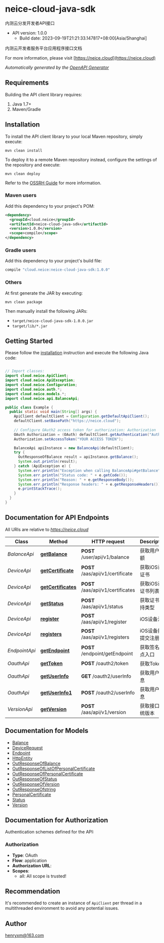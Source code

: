 # neice-cloud-java-sdk

内测云分发开发者API接口
- API version: 1.0.0
  - Build date: 2023-09-19T21:21:33.147817+08:00[Asia/Shanghai]

内测云开发者服务平台应用程序接口文档

  For more information, please visit [https://neice.cloud](https://neice.cloud)

*Automatically generated by the [OpenAPI Generator](https://openapi-generator.tech)*


## Requirements

Building the API client library requires:
1. Java 1.7+
2. Maven/Gradle

## Installation

To install the API client library to your local Maven repository, simply execute:

```shell
mvn clean install
```

To deploy it to a remote Maven repository instead, configure the settings of the repository and execute:

```shell
mvn clean deploy
```

Refer to the [OSSRH Guide](http://central.sonatype.org/pages/ossrh-guide.html) for more information.

### Maven users

Add this dependency to your project's POM:

```xml
<dependency>
  <groupId>cloud.neice</groupId>
  <artifactId>neice-cloud-java-sdk</artifactId>
  <version>1.0.0</version>
  <scope>compile</scope>
</dependency>
```

### Gradle users

Add this dependency to your project's build file:

```groovy
compile "cloud.neice:neice-cloud-java-sdk:1.0.0"
```

### Others

At first generate the JAR by executing:

```shell
mvn clean package
```

Then manually install the following JARs:

* `target/neice-cloud-java-sdk-1.0.0.jar`
* `target/lib/*.jar`

## Getting Started

Please follow the [installation](#installation) instruction and execute the following Java code:

```java

// Import classes:
import cloud.neice.ApiClient;
import cloud.neice.ApiException;
import cloud.neice.Configuration;
import cloud.neice.auth.*;
import cloud.neice.models.*;
import cloud.neice.api.BalanceApi;

public class Example {
  public static void main(String[] args) {
    ApiClient defaultClient = Configuration.getDefaultApiClient();
    defaultClient.setBasePath("https://neice.cloud");
    
    // Configure OAuth2 access token for authorization: Authorization
    OAuth Authorization = (OAuth) defaultClient.getAuthentication("Authorization");
    Authorization.setAccessToken("YOUR ACCESS TOKEN");

    BalanceApi apiInstance = new BalanceApi(defaultClient);
    try {
      OutResponseOfBalance result = apiInstance.getBalance();
      System.out.println(result);
    } catch (ApiException e) {
      System.err.println("Exception when calling BalanceApi#getBalance");
      System.err.println("Status code: " + e.getCode());
      System.err.println("Reason: " + e.getResponseBody());
      System.err.println("Response headers: " + e.getResponseHeaders());
      e.printStackTrace();
    }
  }
}

```

## Documentation for API Endpoints

All URIs are relative to *https://neice.cloud*

Class | Method | HTTP request | Description
------------ | ------------- | ------------- | -------------
*BalanceApi* | [**getBalance**](docs/BalanceApi.md#getBalance) | **POST** /user/api/v1/balance | 获取用户余额
*DeviceApi* | [**getCertificate**](docs/DeviceApi.md#getCertificate) | **POST** /aas/api/v1/certificate | 获取iOS设备证书
*DeviceApi* | [**getCertificates**](docs/DeviceApi.md#getCertificates) | **POST** /aas/api/v1/certificates | 获取iOS设备证书列表
*DeviceApi* | [**getStatus**](docs/DeviceApi.md#getStatus) | **POST** /aas/api/v1/status | 获取证书支持类型
*DeviceApi* | [**register**](docs/DeviceApi.md#register) | **POST** /aas/api/v1/register | iOS设备注册
*DeviceApi* | [**registers**](docs/DeviceApi.md#registers) | **POST** /aas/api/v1/registers | iOS设备批量提交注册
*EndpointApi* | [**getEndpoint**](docs/EndpointApi.md#getEndpoint) | **POST** /endpoint/getEndpoint | 获取签名节点入口
*OauthApi* | [**getToken**](docs/OauthApi.md#getToken) | **POST** /oauth2/token | 获取Token
*OauthApi* | [**getUserInfo**](docs/OauthApi.md#getUserInfo) | **GET** /oauth2/userInfo | 获取用户信息
*OauthApi* | [**getUserInfo1**](docs/OauthApi.md#getUserInfo1) | **POST** /oauth2/userInfo | 获取用户信息
*VersionApi* | [**getVersion**](docs/VersionApi.md#getVersion) | **POST** /aas/api/v1/version | 获取接口系统版本


## Documentation for Models

 - [Balance](docs/Balance.md)
 - [DeviceRequest](docs/DeviceRequest.md)
 - [Endpoint](docs/Endpoint.md)
 - [HttpEntity](docs/HttpEntity.md)
 - [OutResponseOfBalance](docs/OutResponseOfBalance.md)
 - [OutResponseOfListOfPersonalCertificate](docs/OutResponseOfListOfPersonalCertificate.md)
 - [OutResponseOfPersonalCertificate](docs/OutResponseOfPersonalCertificate.md)
 - [OutResponseOfStatus](docs/OutResponseOfStatus.md)
 - [OutResponseOfVersion](docs/OutResponseOfVersion.md)
 - [OutResponseOfstring](docs/OutResponseOfstring.md)
 - [PersonalCertificate](docs/PersonalCertificate.md)
 - [Status](docs/Status.md)
 - [Version](docs/Version.md)


## Documentation for Authorization

Authentication schemes defined for the API:
### Authorization

- **Type**: OAuth
- **Flow**: application
- **Authorization URL**: 
- **Scopes**: 
  - all: All scope is trusted!


## Recommendation

It's recommended to create an instance of `ApiClient` per thread in a multithreaded environment to avoid any potential issues.

## Author

henryxm@163.com

